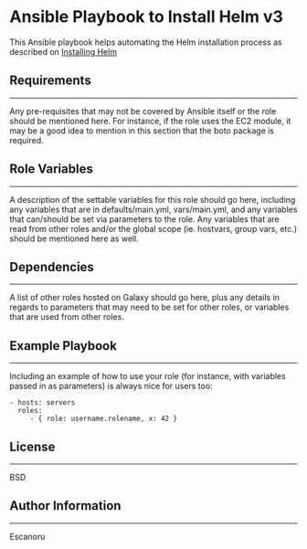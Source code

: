# Ansible Playbook to Install Helm v3

This Ansible playbook helps automating the Helm installation process as described on [Installing Helm](https://helm.sh/docs/intro/install/)

## Requirements

------------
Any pre-requisites that may not be covered by Ansible itself or the role should be mentioned here. For instance, if the role uses the EC2 module, it may be a good idea to mention in this section that the boto package is required.

## Role Variables

------------
A description of the settable variables for this role should go here, including any variables that are in defaults/main.yml, vars/main.yml, and any variables that can/should be set via parameters to the role. Any variables that are read from other roles and/or the global scope (ie. hostvars, group vars, etc.) should be mentioned here as well.

## Dependencies

------------

A list of other roles hosted on Galaxy should go here, plus any details in regards to parameters that may need to be set for other roles, or variables that are used from other roles.

## Example Playbook

------------

Including an example of how to use your role (for instance, with variables passed in as parameters) is always nice for users too:

    - hosts: servers
      roles:
         - { role: username.rolename, x: 42 }

## License

------------

BSD

## Author Information

------------
Escanoru
